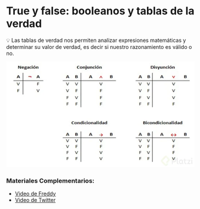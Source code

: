 # True y false: booleanos y tablas de la verdad

💡 Las tablas de verdad nos permiten analizar expresiones matemáticas y
determinar su valor de verdad, es decir si nuestro razonamiento es válido o no.

![](./../src/08.webp)

### Materiales Complementarios:

- [Video de Freddy](https://www.youtube.com/watch?v=Pfyuv5ZnNNw)
- [Video de Twitter](https://twitter.com/page_eco/status/1188749430020698112)

